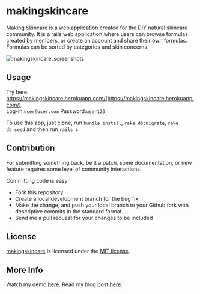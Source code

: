 # makingskincare

Making Skincare is a web application created for the DIY natural skincare community. It is a rails web application where users can browse formulas created by members, or create an account and share their own formulas. Formulas can be sorted by categories and skin concerns.

![makingskincare_screenshots](https://user-images.githubusercontent.com/24817278/44478202-ee23af80-a60a-11e8-8feb-a31d6f7db888.jpg)

## Usage
Try here: https://makingskincare.herokuapp.com/(https://makingskincare.herokuapp.com/). <br/>
Log-in:`user@user.com` Password:`user123`

To use this app, just clone, run `bundle install`, `rake db:migrate`, `rake db:seed` and then run `rails s`.

## Contribution
For submitting something back, be it a patch, some documentation, or new feature requires some level of community interactions.

Committing code is easy:

* Fork this repository
* Create a local development branch for the bug fix
* Make the change, and push your local branch to your Github fork with descriptive commits in the standard format.
* Send me a pull request for your changes to be included

## License
[makingskincare](https://github.com/vlaunyc/makingskincare/blob/master/LICENSE) is licensed under the [MIT license](http://opensource.org/licenses/MIT).

## More Info
Watch my demo [here](https://youtu.be/sVbDJ5y8Q-M).
Read my blog post [here](http://vicky-lau.com/making_skincare_-_my_rails_app_now_with_a_jquery_front_end).
